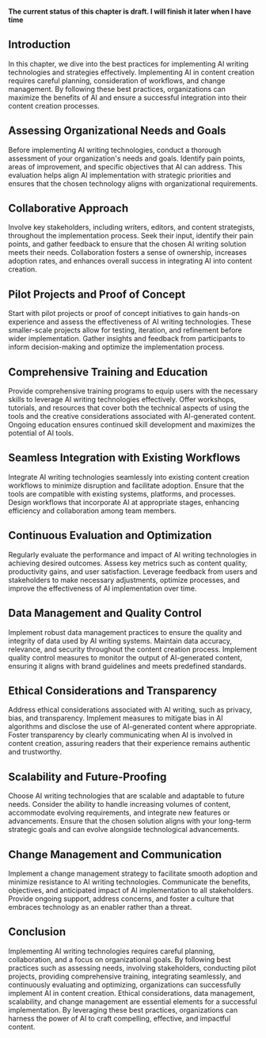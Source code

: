 **The current status of this chapter is draft. I will finish it later when I have time**

Introduction
------------

In this chapter, we dive into the best practices for implementing AI writing technologies and strategies effectively. Implementing AI in content creation requires careful planning, consideration of workflows, and change management. By following these best practices, organizations can maximize the benefits of AI and ensure a successful integration into their content creation processes.

Assessing Organizational Needs and Goals
----------------------------------------

Before implementing AI writing technologies, conduct a thorough assessment of your organization's needs and goals. Identify pain points, areas of improvement, and specific objectives that AI can address. This evaluation helps align AI implementation with strategic priorities and ensures that the chosen technology aligns with organizational requirements.

Collaborative Approach
----------------------

Involve key stakeholders, including writers, editors, and content strategists, throughout the implementation process. Seek their input, identify their pain points, and gather feedback to ensure that the chosen AI writing solution meets their needs. Collaboration fosters a sense of ownership, increases adoption rates, and enhances overall success in integrating AI into content creation.

Pilot Projects and Proof of Concept
-----------------------------------

Start with pilot projects or proof of concept initiatives to gain hands-on experience and assess the effectiveness of AI writing technologies. These smaller-scale projects allow for testing, iteration, and refinement before wider implementation. Gather insights and feedback from participants to inform decision-making and optimize the implementation process.

Comprehensive Training and Education
------------------------------------

Provide comprehensive training programs to equip users with the necessary skills to leverage AI writing technologies effectively. Offer workshops, tutorials, and resources that cover both the technical aspects of using the tools and the creative considerations associated with AI-generated content. Ongoing education ensures continued skill development and maximizes the potential of AI tools.

Seamless Integration with Existing Workflows
--------------------------------------------

Integrate AI writing technologies seamlessly into existing content creation workflows to minimize disruption and facilitate adoption. Ensure that the tools are compatible with existing systems, platforms, and processes. Design workflows that incorporate AI at appropriate stages, enhancing efficiency and collaboration among team members.

Continuous Evaluation and Optimization
--------------------------------------

Regularly evaluate the performance and impact of AI writing technologies in achieving desired outcomes. Assess key metrics such as content quality, productivity gains, and user satisfaction. Leverage feedback from users and stakeholders to make necessary adjustments, optimize processes, and improve the effectiveness of AI implementation over time.

Data Management and Quality Control
-----------------------------------

Implement robust data management practices to ensure the quality and integrity of data used by AI writing systems. Maintain data accuracy, relevance, and security throughout the content creation process. Implement quality control measures to monitor the output of AI-generated content, ensuring it aligns with brand guidelines and meets predefined standards.

Ethical Considerations and Transparency
---------------------------------------

Address ethical considerations associated with AI writing, such as privacy, bias, and transparency. Implement measures to mitigate bias in AI algorithms and disclose the use of AI-generated content where appropriate. Foster transparency by clearly communicating when AI is involved in content creation, assuring readers that their experience remains authentic and trustworthy.

Scalability and Future-Proofing
-------------------------------

Choose AI writing technologies that are scalable and adaptable to future needs. Consider the ability to handle increasing volumes of content, accommodate evolving requirements, and integrate new features or advancements. Ensure that the chosen solution aligns with your long-term strategic goals and can evolve alongside technological advancements.

Change Management and Communication
-----------------------------------

Implement a change management strategy to facilitate smooth adoption and minimize resistance to AI writing technologies. Communicate the benefits, objectives, and anticipated impact of AI implementation to all stakeholders. Provide ongoing support, address concerns, and foster a culture that embraces technology as an enabler rather than a threat.

Conclusion
----------

Implementing AI writing technologies requires careful planning, collaboration, and a focus on organizational goals. By following best practices such as assessing needs, involving stakeholders, conducting pilot projects, providing comprehensive training, integrating seamlessly, and continuously evaluating and optimizing, organizations can successfully implement AI in content creation. Ethical considerations, data management, scalability, and change management are essential elements for a successful implementation. By leveraging these best practices, organizations can harness the power of AI to craft compelling, effective, and impactful content.

